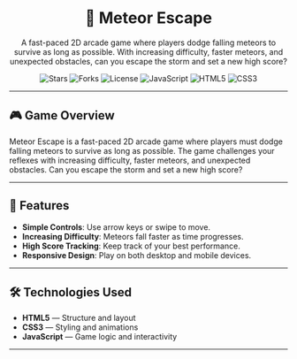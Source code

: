 <h1 align="center">🌠 Meteor Escape</h1>

<p align="center">
  A fast-paced 2D arcade game where players dodge falling meteors to survive as long as possible. With increasing difficulty, faster meteors, and unexpected obstacles, can you escape the storm and set a new high score?
</p>

<p align="center">
  <img src="https://img.shields.io/github/stars/abolfazl-shadrouh/Meteor-Escape?style=flat-square" alt="Stars" />
  <img src="https://img.shields.io/github/forks/abolfazl-shadrouh/Meteor-Escape?style=flat-square" alt="Forks" />
  <img src="https://img.shields.io/github/license/abolfazl-shadrouh/Meteor-Escape?style=flat-square" alt="License" />
  <img src="https://img.shields.io/badge/JavaScript-yellow?style=flat-square&logo=javascript" alt="JavaScript" />
  <img src="https://img.shields.io/badge/HTML5-orange?style=flat-square&logo=html5" alt="HTML5" />
  <img src="https://img.shields.io/badge/CSS3-blue?style=flat-square&logo=css3" alt="CSS3" />
</p>

---

## 🎮 Game Overview

Meteor Escape is a fast-paced 2D arcade game where players must dodge falling meteors to survive as long as possible. The game challenges your reflexes with increasing difficulty, faster meteors, and unexpected obstacles. Can you escape the storm and set a new high score?

---

## 🚀 Features

- **Simple Controls**: Use arrow keys or swipe to move.
- **Increasing Difficulty**: Meteors fall faster as time progresses.
- **High Score Tracking**: Keep track of your best performance.
- **Responsive Design**: Play on both desktop and mobile devices.

---

## 🛠 Technologies Used

- **HTML5** — Structure and layout
- **CSS3** — Styling and animations
- **JavaScript** — Game logic and interactivity

---
